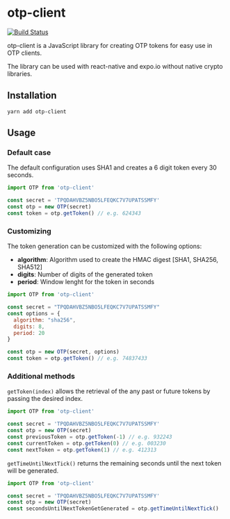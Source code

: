 # otp-client

[![Build Status](https://travis-ci.org/olsio/otp-client.svg?branch=master)](https://travis-ci.org/olsio/otp-client)

otp-client is a JavaScript library for creating OTP tokens for easy use in OTP clients.

The library can be used with react-native and expo.io without native crypto libraries.

## Installation

```
yarn add otp-client
```

## Usage

### Default case

The default configuration uses SHA1 and creates a 6 digit token every 30 seconds.

```js
import OTP from 'otp-client'

const secret = 'TPQDAHVBZ5NBO5LFEQKC7V7UPATSSMFY'
const otp = new OTP(secret)
const token = otp.getToken() // e.g. 624343
```

### Customizing

The token generation can be customized with the following options:

* **algorithm**: Algorithm used to create the HMAC digest [SHA1, SHA256, SHA512]
* **digits**: Number of digits of the generated token
* **period**: Window lenght for the token in seconds

```js
import OTP from 'otp-client'

const secret = "TPQDAHVBZ5NBO5LFEQKC7V7UPATSSMFY"
const options = {
  algorithm: "sha256",
  digits: 8,
  period: 20
}

const otp = new OTP(secret, options)
const token = otp.getToken() // e.g. 74837433
```

### Additional methods

`getToken(index)` allows the retrieval of the any past or future tokens by passing the desired index.

```js
import OTP from 'otp-client'

const secret = 'TPQDAHVBZ5NBO5LFEQKC7V7UPATSSMFY'
const otp = new OTP(secret)
const previousToken = otp.getToken(-1) // e.g. 932243
const currentToken = otp.getToken(0) // e.g. 003230
const nextToken = otp.getToken(1) // e.g. 412313
```

`getTimeUntilNextTick()` returns the remaining seconds until the next token will be generated.

```js
import OTP from 'otp-client'

const secret = 'TPQDAHVBZ5NBO5LFEQKC7V7UPATSSMFY'
const otp = new OTP(secret)
const secondsUntilNextTokenGetGenerated = otp.getTimeUntilNextTick()
```
